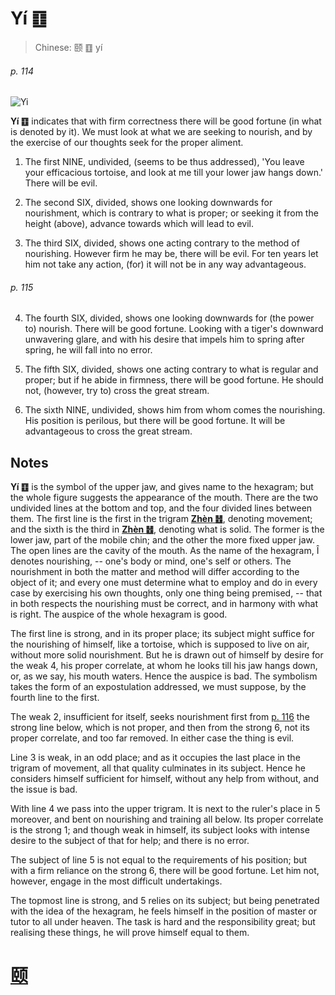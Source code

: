 # Yí ䷚

> Chinese: 颐 ䷚ yí

###### p. 114

![Yi](https://88o.io/wp-content/uploads/2018/09/27-e9a290yi.jpg)

**Yí ䷚** indicates that with firm correctness there will be good fortune (in what is denoted by it).
We must look at what we are seeking to nourish, and by the exercise of our thoughts seek for the proper aliment.

1. The first NINE, undivided, (seems to be thus addressed), 'You leave your efficacious tortoise, and look at me till your lower jaw hangs down.' There will be evil.

2. The second SIX, divided, shows one looking downwards for nourishment, which is contrary to what is proper; or seeking it from the height (above), advance towards which will lead to evil.

3. The third SIX, divided, shows one acting contrary to the method of nourishing. However firm he may be, there will be evil. For ten years let him not take any action, (for) it will not be in any way advantageous.

###### p. 115

4. The fourth SIX, divided, shows one looking downwards for (the power to) nourish. There will be good fortune.
Looking with a tiger's downward unwavering glare, and with his desire that impels him to spring after spring, he will fall into no error.

5. The fifth SIX, divided, shows one acting contrary to what is regular and proper; but if he abide in firmness, there will be good fortune. He should not, (however, try to) cross the great stream.

6. The sixth NINE, undivided, shows him from whom comes the nourishing. His position is perilous, but there will be good fortune. It will be advantageous to cross the great stream.

## Notes

**Yí ䷚** is the symbol of the upper jaw, and gives name to the hexagram; but the whole figure suggests the appearance of the mouth.
There are the two undivided lines at the bottom and top, and the four divided lines between them. The first line is the first in the trigram [**Zhèn ䷲**](e99c87zhen.md), denoting movement; and the sixth is the third in [**Zhèn ䷲**](e99c87zhen.md),
denoting what is solid. The former is the lower jaw, part of the mobile chin; and the other the more fixed upper jaw. The open lines are the cavity of the mouth. As the name of the hexagram, Î denotes nourishing, -- one's body or mind, one's self or others. The nourishment in both the matter and method will differ according to the object of it; and every one must determine what to employ and do in every case by exercising his own thoughts, only one thing being premised, -- that in both respects the nourishing must be correct, and in harmony with what is right. The auspice of the whole hexagram is good.

The first line is strong, and in its proper place; its subject might suffice for the nourishing of himself, like a tortoise, which is supposed to live on air, without more solid nourishment. But he is drawn out of himself by desire for the weak 4, his proper correlate, at whom he looks till his jaw hangs down, or, as we say, his mouth waters. Hence the auspice is bad. The symbolism takes the form of an expostulation addressed, we must suppose, by the fourth line to the first.

The weak 2, insufficient for itself, seeks nourishment first from [p. 116](e5a4a7e8bf87daguo.md#p-116) the strong line below, which is not proper, and then from the strong 6, not its proper correlate, and too far removed. In either case the thing is evil.

Line 3 is weak, in an odd place; and as it occupies the last place in the trigram of movement, all that quality culminates in its subject. Hence he considers himself sufficient for himself, without any help from without, and the issue is bad.

With line 4 we pass into the upper trigram. It is next to the ruler's place in 5 moreover, and bent on nourishing and training all below. Its proper correlate is the strong 1; and though weak in himself, its subject looks with intense desire to the subject of that for help; and there is no error.

The subject of line 5 is not equal to the requirements of his position; but with a firm reliance on the strong 6, there will be good fortune. Let him not, however, engage in the most difficult undertakings.

The topmost line is strong, and 5 relies on its subject; but being penetrated with the idea of the hexagram, he feels himself in the position of master or tutor to all under heaven. The task is hard and the responsibility great; but realising these things, he will prove himself equal to them.

# [颐](./e9a290yi_cn.md)
